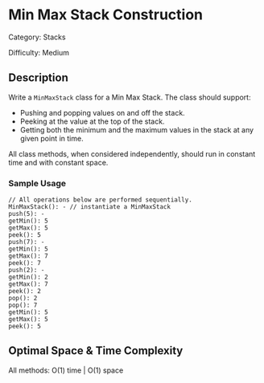 # Min Max Stack Construction

Category: Stacks

Difficulty: Medium

## Description

Write a `MinMaxStack` class for a Min Max Stack. The class should
support:

* Pushing and popping values on and off the stack.
* Peeking at the value at the top of the stack.
* Getting both the minimum and the maximum values in the stack at any given
    point in time.

All class methods, when considered independently, should run in constant time
and with constant space.


### Sample Usage
```
// All operations below are performed sequentially.
MinMaxStack(): - // instantiate a MinMaxStack
push(5): -
getMin(): 5
getMax(): 5
peek(): 5
push(7): -
getMin(): 5
getMax(): 7
peek(): 7
push(2): -
getMin(): 2
getMax(): 7
peek(): 2
pop(): 2
pop(): 7
getMin(): 5
getMax(): 5
peek(): 5
```

## Optimal Space & Time Complexity

All methods: O(1) time | O(1) space
